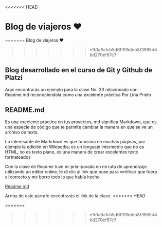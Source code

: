 <<<<<<< HEAD
# Blog de viajeros ❤
=======
Blog de viajeros ❤
>>>>>>> e1b1a6afcb5d6fff95deb8f3965d4bd270ef87c7

## Blog desarrollado en el curso de Git y Github de Platzi

Aquí encontrarás un ejemplo para la clase No. 33 relacionado con Readme.md reconociendola como una excelente práctica
Por Lina Prieto

## README.md
Es una excelente práctica en tus proyectos, md significa Markdown, que es una especie de código que te permite cambiar la manera en que se ve un archivo de texto.

Lo interesante de Markdown es que funciona en muchas páginas, por ejemplo la edición en Wikipedia; es un lenguaje intermedio que no es HTML, no es texto plano, es una manera de crear excelentes texto formateados

Con la clase de Readme tuve mi primiparada en mi ruta de aprendizaje utilizando un editor online, le di clic al link que puse para verificar que fuera el correcto y me borro todo lo que había hecho

[Readme.md][123]

Arriba de este párrafo encontrarás el link de la clase.
<<<<<<< HEAD

[123]: https://platzi.com/clases/1557-git-github/19977-readmemd-es-una-excelente-practica/
=======
>>>>>>> e1b1a6afcb5d6fff95deb8f3965d4bd270ef87c7
